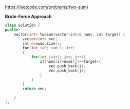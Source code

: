 https://leetcode.com/problems/two-sum/

**Brute-Force Approach**

```cpp
class Solution {
public:
    vector<int> twoSum(vector<int>& nums, int target) {
        vector<int> vec;
        int n=nums.size();
        for(int i=0; i<n-1; i++)
        {
            for(int j=i+1; j<n; j++){
                if(nums[i]+nums[j]==target){
                    vec.push_back(i);
                    vec.push_back(j);
                }
            }
        }
        return vec;
        
    }
};
```
